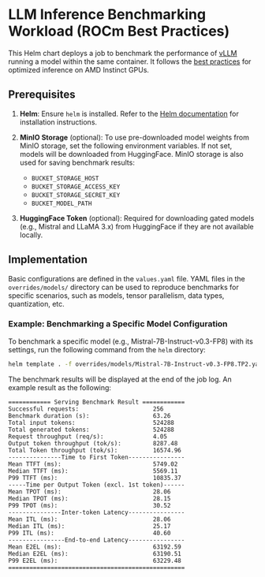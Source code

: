 # LLM Inference Benchmarking Workload (ROCm Best Practices)

This Helm chart deploys a job to benchmark the performance of [vLLM](https://docs.vllm.ai/en/latest/) running a model within the same container. It follows the [best practices](https://rocm.blogs.amd.com/artificial-intelligence/LLM_Inference/README.html) for optimized inference on AMD Instinct GPUs.

## Prerequisites

1. **Helm**: Ensure `helm` is installed. Refer to the [Helm documentation](https://helm.sh/) for installation instructions.
2. **MinIO Storage** (optional): To use pre-downloaded model weights from MinIO storage, set the following environment variables. If not set, models will be downloaded from HuggingFace. MinIO storage is also used for saving benchmark results:
    - `BUCKET_STORAGE_HOST`
    - `BUCKET_STORAGE_ACCESS_KEY`
    - `BUCKET_STORAGE_SECRET_KEY`
    - `BUCKET_MODEL_PATH`

3. **HuggingFace Token** (optional): Required for downloading gated models (e.g., Mistral and LLaMA 3.x) from HuggingFace if they are not available locally.

## Implementation

Basic configurations are defined in the `values.yaml` file. YAML files in the `overrides/models/` directory can be used to reproduce benchmarks for specific scenarios, such as models, tensor parallelism, data types, quantization, etc.

### Example: Benchmarking a Specific Model Configuration

To benchmark a specific model (e.g., Mistral-7B-Instruct-v0.3-FP8) with its settings, run the following command from the `helm` directory:

```bash
helm template . -f overrides/models/Mistral-7B-Instruct-v0.3-FP8.TP2.yaml | kubectl apply -f -
```

The benchmark results will be displayed at the end of the job log.
An example result as the following:

```text
============ Serving Benchmark Result ============
Successful requests:                     256
Benchmark duration (s):                  63.26
Total input tokens:                      524288
Total generated tokens:                  524288
Request throughput (req/s):              4.05
Output token throughput (tok/s):         8287.48
Total Token throughput (tok/s):          16574.96
---------------Time to First Token----------------
Mean TTFT (ms):                          5749.02
Median TTFT (ms):                        5569.11
P99 TTFT (ms):                           10835.37
-----Time per Output Token (excl. 1st token)------
Mean TPOT (ms):                          28.06
Median TPOT (ms):                        28.15
P99 TPOT (ms):                           30.52
---------------Inter-token Latency----------------
Mean ITL (ms):                           28.06
Median ITL (ms):                         25.17
P99 ITL (ms):                            40.60
----------------End-to-end Latency----------------
Mean E2EL (ms):                          63192.59
Median E2EL (ms):                        63190.51
P99 E2EL (ms):                           63229.48
==================================================
```
